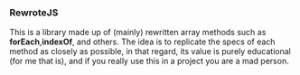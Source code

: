 ### RewroteJS

This is a library made up of (mainly) rewritten array methods such as **forEach**,**indexOf**, and others. The idea is to replicate the specs of each method as closely as possible, in that regard, its value is purely educational (for me that is), and if you really use this in a project you are a mad person.